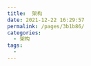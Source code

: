 ```yaml
---
title:  架构
date: 2021-12-22 16:29:57
permalink: /pages/3b1b86/
categories:
  - 架构
tags:
  - 
---
```

